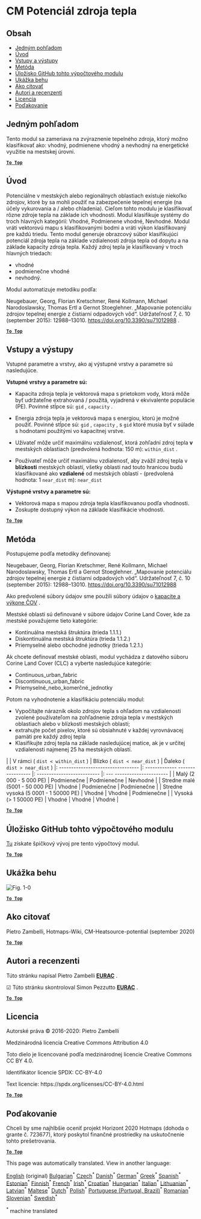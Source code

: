 <h1><a class="anchor" id="cm-heat-source-potential" href="#cm-heat-source-potential"><i class="fa fa-link"></i></a>CM Potenciál zdroja tepla</h1><h2><a class="anchor" id="table-of-contents" href="#table-of-contents"><i class="fa fa-link"></i></a> Obsah</h2><ul><li> <a href="#in-a-glance">Jedným pohľadom</a></li><li> <a href="#introduction">Úvod</a></li><li> <a href="#inputs-and-outputs">Vstupy a výstupy</a></li><li> <a href="#method">Metóda</a></li><li> <a href="#github-repository-of-this-calculation-module">Úložisko GitHub tohto výpočtového modulu</a></li><li> <a href="#sample-run">Ukážka behu</a></li><li> <a href="#how-to-cite">Ako citovať</a></li><li> <a href="#authors-and-reviewers">Autori a recenzenti</a></li><li> <a href="#license">Licencia</a></li><li> <a href="#acknowledgement">Poďakovanie</a></li></ul><h2><a class="anchor" id="in-a-glance" href="#in-a-glance"><i class="fa fa-link"></i></a> Jedným pohľadom</h2><p> Tento modul sa zameriava na zvýraznenie tepelného zdroja, ktorý možno klasifikovať ako: vhodný, podmienene vhodný a nevhodný na energetické využitie na mestskej úrovni.</p><p> <a href="#table-of-contents"><strong><code>To Top</code></strong></a></p><h2><a class="anchor" id="introduction" href="#introduction"><i class="fa fa-link"></i></a> Úvod</h2><p> Potenciálne v mestských alebo regionálnych oblastiach existuje niekoľko zdrojov, ktoré by sa mohli použiť na zabezpečenie tepelnej energie (na účely vykurovania a / alebo chladenia). Cieľom tohto modulu je klasifikovať rôzne zdroje tepla na základe ich vhodnosti. Modul klasifikuje systémy do troch hlavných kategórií: Vhodné, Podmienene vhodné, Nevhodné. Modul vráti vektorovú mapu s klasifikovanými bodmi a vráti výkon klasifikovaný pre každú triedu. Tento modul generuje obrazcový súbor klasifikujúci potenciál zdroja tepla na základe vzdialenosti zdroja tepla od dopytu a na základe kapacity zdroja tepla. Každý zdroj tepla je klasifikovaný v troch hlavných triedach:</p><ul><li> vhodné</li><li> podmienečne vhodné</li><li> nevhodný.</li></ul><p> Modul automatizuje metodiku podľa:</p><p> Neugebauer, Georg, Florian Kretschmer, René Kollmann, Michael Narodoslawsky, Thomas Ertl a Gernot Stoeglehner. „Mapovanie potenciálu zdrojov tepelnej energie z čistiarní odpadových vôd“. Udržateľnosť 7, č. 10 (september 2015): 12988–13010. <a href="https://doi.org/10.3390/su71012988">https://doi.org/10.3390/su71012988</a> .</p><p> <a href="#table-of-contents"><strong><code>To Top</code></strong></a></p><h2><a class="anchor" id="inputs-and-outputs" href="#inputs-and-outputs"><i class="fa fa-link"></i></a> Vstupy a výstupy</h2><p> Vstupné parametre a vrstvy, ako aj výstupné vrstvy a parametre sú nasledujúce.</p><p> <strong>Vstupné vrstvy a parametre sú:</strong></p><ul><li><p> Kapacita zdroja tepla je vektorová mapa s prietokom vody, ktorá môže byť udržateľne extrahovaná / použitá, vyjadrená v ekvivalente populácie (PE). Povinné stĺpce sú: <code>gid</code> , <code>capacity</code> .</p></li><li><p> Energia zdroja tepla je vektorová mapa s energiou, ktorú je možné použiť. Povinné stĺpce sú: <code>gid</code> , <code>capacity</code> , s <code>gid</code> ktoré musia byť v súlade s hodnotami použitými vo kapacitnej vrstve.</p></li><li><p> Užívateľ môže určiť maximálnu vzdialenosť, ktorá zohľadní zdroj tepla <strong>v</strong> mestských oblastiach (predvolená hodnota: 150 m): <code>within_dist</code> .</p></li><li><p> Používateľ môže určiť maximálnu vzdialenosť, aby zvážil zdroj tepla v <strong>blízkosti</strong> mestských oblastí, všetky oblasti nad touto hranicou budú klasifikované ako <strong>vzdialené</strong> od mestských oblastí - (predvolená hodnota: 1 <code>near_dist</code> m): <code>near_dist</code></p></li></ul><p> <strong>Výstupné vrstvy a parametre sú:</strong></p><ul><li> Vektorová mapa s mapou zdroja tepla klasifikovanou podľa vhodnosti.</li><li> Zoskupte dostupný výkon na základe klasifikácie vhodnosti.</li></ul><p> <a href="#table-of-contents"><strong><code>To Top</code></strong></a></p><h2><a class="anchor" id="method" href="#method"><i class="fa fa-link"></i></a> Metóda</h2><p> Postupujeme podľa metodiky definovanej:</p><p> Neugebauer, Georg, Florian Kretschmer, René Kollmann, Michael Narodoslawsky, Thomas Ertl a Gernot Stoeglehner. „Mapovanie potenciálu zdrojov tepelnej energie z čistiarní odpadových vôd“. Udržateľnosť 7, č. 10 (september 2015): 12988–13010. <a href="https://doi.org/10.3390/su71012988.">https://doi.org/10.3390/su71012988</a></p><p> Ako predvolené súbory údajov sme použili súbory údajov o <a href="https://gitlab.com/hotmaps/potential/WWTP/">kapacite a výkone ČOV</a> .</p><p> Mestské oblasti sú definované v súbore údajov Corine Land Cover, kde za mestské považujeme tieto kategórie:</p><ul><li> Kontinuálna mestská štruktúra (trieda 1.1.1.)</li><li> Diskontinuálna mestská štruktúra (trieda 1.1.2.)</li><li> Priemyselné alebo obchodné jednotky (trieda 1.2.1.)</li></ul><p> Ak chcete definovať mestské oblasti, modul vychádza z datového súboru Corine Land Cover (CLC) a vyberte nasledujúce kategórie:</p><ul><li> Continuous_urban_fabric</li><li> Discontinuous_urban_fabric</li><li> Priemyselné_nebo_komerčné_jednotky</li></ul><p> Potom na vyhodnotenie a klasifikáciu potenciálu modul:</p><ul><li> Vypočítajte nárazník okolo zdrojov tepla s ohľadom na vzdialenosti zvolené používateľom na zohľadnenie zdroja tepla v mestských oblastiach alebo v blízkosti mestských oblastí;</li><li> extrahujte počet pixelov, ktoré sú obsiahnuté v každej vyrovnávacej pamäti pre každý zdroj tepla</li><li> Klasifikujte zdroj tepla na základe nasledujúcej matice, ak je v určitej vzdialenosti najmenej 25 ha mestských oblastí.</li></ul><p> | | V rámci ( <code>dist &lt; within_dist</code> ) | Blízko ( <code>dist &lt; near_dist</code> ) | Ďaleko ( <code>dist &gt; near_dist</code> ) |: --------------------------------- |: ------------- ----------------- |: -------------------------- |: --- ---------------------- | | Malý (2 000 - 5 000 PE) | Podmienečne | Podmienečne | Nevhodné | | Stredne malé (5001 - 50 000 PE) | Vhodné | Podmienečne | Podmienečne | | Stredne vysoká (5 0001 - 1 50000 PE) | Vhodné | Vhodné | Podmienečne | | Vysoká (&gt; 1 50000 PE) | Vhodné | Vhodné | Vhodné |</p><p> <a href="#table-of-contents"><strong><code>To Top</code></strong></a></p><h2><a class="anchor" id="github-repository-of-this-calculation-module" href="#github-repository-of-this-calculation-module"><i class="fa fa-link"></i></a> Úložisko GitHub tohto výpočtového modulu</h2><p> <a href="https://github.com/HotMaps/heatsource_potential/tree/develop">Tu</a> získate špičkový vývoj pre tento výpočtový modul.</p><p> <a href="#table-of-contents"><strong><code>To Top</code></strong></a></p><h2><a class="anchor" id="sample-run" href="#sample-run"><i class="fa fa-link"></i></a> Ukážka behu</h2><img alt="Fig. 1-0" src="https://wiki.hotmaps.hevs.ch/en/CM-Heatsource-potential/cm-heat.png" title="Vykonajte Heatsource CM"/><p> <a href="#table-of-contents"><strong><code>To Top</code></strong></a></p><h2><a class="anchor" id="how-to-cite" href="#how-to-cite"><i class="fa fa-link"></i></a> Ako citovať</h2><p> Pietro Zambelli, Hotmaps-Wiki, CM-Heatsource-potential (september 2020)</p><p> <a href="#table-of-contents"><strong><code>To Top</code></strong></a></p><h2><a class="anchor" id="authors-and-reviewers" href="#authors-and-reviewers"><i class="fa fa-link"></i></a> Autori a recenzenti</h2><p> Túto stránku napísal Pietro Zambelli <strong><a href="http://www.eurac.edu">EURAC</a></strong> .</p><p> ☑ Túto stránku skontroloval Simon Pezzutto <strong><a href="http://www.eurac.edu">EURAC</a></strong> .</p><p> <a href="#table-of-contents"><strong><code>To Top</code></strong></a></p><h2><a class="anchor" id="license" href="#license"><i class="fa fa-link"></i></a> Licencia</h2><p> Autorské práva © 2016-2020: Pietro Zambelli</p><p> Medzinárodná licencia Creative Commons Attribution 4.0</p><p> Toto dielo je licencované podľa medzinárodnej licencie Creative Commons CC BY 4.0.</p><p> Identifikátor licencie SPDX: CC-BY-4.0</p><p> Text licencie: https://spdx.org/licenses/CC-BY-4.0.html</p><p> <a href="#table-of-contents"><strong><code>To Top</code></strong></a></p><h2><a class="anchor" id="acknowledgement" href="#acknowledgement"><i class="fa fa-link"></i></a> Poďakovanie</h2><p> Chceli by sme najhlbšie oceniť projekt Horizont 2020 Hotmaps (dohoda o grante č. 723677), ktorý poskytol finančné prostriedky na uskutočnenie tohto prešetrovania.</p><p> <a href="#table-of-contents"><strong><code>To Top</code></strong></a></p>
<!--- THIS IS A SUPER UNIQUE IDENTIFIER -->

This page was automatically translated. View in another language:

[English](../en/CM-Heat-source-potential) (original) [Bulgarian](../bg/CM-Heat-source-potential)<sup>\*</sup> [Czech](../cs/CM-Heat-source-potential)<sup>\*</sup> [Danish](../da/CM-Heat-source-potential)<sup>\*</sup> [German](../de/CM-Heat-source-potential)<sup>\*</sup> [Greek](../el/CM-Heat-source-potential)<sup>\*</sup> [Spanish](../es/CM-Heat-source-potential)<sup>\*</sup> [Estonian](../et/CM-Heat-source-potential)<sup>\*</sup> [Finnish](../fi/CM-Heat-source-potential)<sup>\*</sup> [French](../fr/CM-Heat-source-potential)<sup>\*</sup> [Irish](../ga/CM-Heat-source-potential)<sup>\*</sup> [Croatian](../hr/CM-Heat-source-potential)<sup>\*</sup> [Hungarian](../hu/CM-Heat-source-potential)<sup>\*</sup> [Italian](../it/CM-Heat-source-potential)<sup>\*</sup> [Lithuanian](../lt/CM-Heat-source-potential)<sup>\*</sup> [Latvian](../lv/CM-Heat-source-potential)<sup>\*</sup> [Maltese](../mt/CM-Heat-source-potential)<sup>\*</sup> [Dutch](../nl/CM-Heat-source-potential)<sup>\*</sup> [Polish](../pl/CM-Heat-source-potential)<sup>\*</sup> [Portuguese (Portugal, Brazil)](../pt/CM-Heat-source-potential)<sup>\*</sup> [Romanian](../ro/CM-Heat-source-potential)<sup>\*</sup>  [Slovenian](../sl/CM-Heat-source-potential)<sup>\*</sup> [Swedish](../sv/CM-Heat-source-potential)<sup>\*</sup> 

<sup>\*</sup> machine translated
